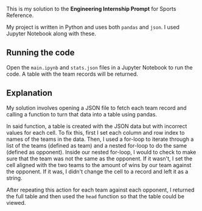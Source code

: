 This is my solution to the **Engineering Internship Prompt** for Sports Reference.

My project is written in Python and uses both `pandas` and `json`. I used Jupyter Notebook along with these.

## Running the code
Open the `main.ipynb` and `stats.json` files in a Jupyter Notebook to run the code. A table with the team records will be returned. 

## Explanation
My solution involves opening a JSON file to fetch each team record and calling a function to turn that data into a table using pandas.

In said function, a table is created with the JSON data but with incorrect values for each cell. To fix this, first I set each column and row index to names of the teams in the data. Then, I used a for-loop to iterate through a list of the teams (defined as team) and a nested for-loop to do the same (defined as opponent). Inside our nested for-loop, I would to check to make sure that the team was not the same as the opponent. If it wasn't, I set the cell aligned with the two teams to the amount of wins by our team against the opponent. If it was, I didn't change the cell to a record and left it as a string.

After repeating this action for each team against each opponent, I returned the full table and then used the `head` function so that the table could be viewed. 
